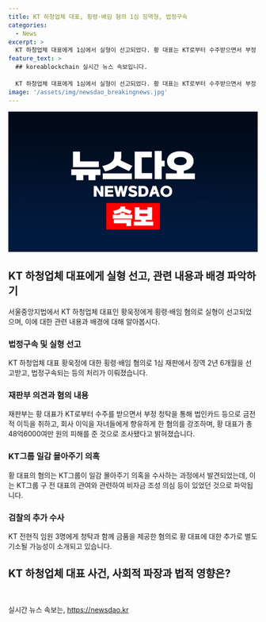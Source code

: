 ```yaml
---
title: KT 하청업체 대표, 횡령·배임 혐의 1심 징역형, 법정구속
categories:
  - News
excerpt: >
  KT 하청업체 대표에게 1심에서 실형이 선고되었다. 황 대표는 KT로부터 수주받으면서 부정 청탁을 하고 법인카드 등을 통해 금전적 이득을 얻었다. 또한 회사 이익을 위한 방법으로 회사를 운영하며 26억 원 이상의 피해를 끼쳤으며, 형량은 징역 2년 6개월이다. 또한 검찰은 KT그룹의 일감 몰아주기 의혹을 조사하던 과정에서 횡령·배임 혐의를 포착하여 재판에 넘겼다.
feature_text: >
  ## koreablockchain 실시간 뉴스 속보입니다.

  KT 하청업체 대표에게 1심에서 실형이 선고되었다. 황 대표는 KT로부터 수주받으면서 부정 청탁을 하고 법인카드 등을 통해 금전적 이득을 얻었다. 또한 회사 이익을 위한 방법으로 회사를 운영하며 26억 원 이상의 피해를 끼쳤으며, 형량은 징역 2년 6개월이다. 또한 검찰은 KT그룹의 일감 몰아주기 의혹을 조사하던 과정에서 횡령·배임 혐의를 포착하여 재판에 넘겼다.
image: '/assets/img/newsdao_breakingnews.jpg'
---
```


<p><img src="/assets/img/newsdao_breakingnews.jpg" alt="koreablockchain 속보" /></p>

<h2 data-ke-size="size26">KT 하청업체 대표에게 실형 선고, 관련 내용과 배경 파악하기</h2>

<p data-ke-size="size16">서울중앙지법에서 KT 하청업체 대표인 황욱정에게 횡령·배임 혐의로 실형이 선고되었으며, 이에 대한 관련 내용과 배경에 대해 알아봅시다.</p>

<h3>법정구속 및 실형 선고</h3>

<p data-ke-size="size16">KT 하청업체 대표 황욱정에 대한 횡령·배임 혐의로 1심 재판에서 징역 2년 6개월을 선고받고, 법정구속되는 등의 처리가 이뤄졌습니다.</p>

<h3>재판부 의견과 혐의 내용</h3>

<p data-ke-size="size16">재판부는 황 대표가 KT로부터 수주를 받으면서 부정 청탁을 통해 법인카드 등으로 금전적 이득을 취하고, 회사 이익을 자녀들에게 향유하게 한 혐의를 강조하며, 황 대표가 총 48억6000여만 원의 피해를 준 것으로 조사됐다고 밝혀졌습니다.</p>

<h3>KT그룹 일감 몰아주기 의혹</h3>

<p data-ke-size="size16">황 대표의 혐의는 KT그룹이 일감 몰아주기 의혹을 수사하는 과정에서 발견되었는데, 이는 KT그룹 구 전 대표의 관여와 관련하여 비자금 조성 의심 등이 있었던 것으로 파악됩니다.</p>

<h3>검찰의 추가 수사</h3>

<p data-ke-size="size16">KT 전현직 임원 3명에게 청탁과 함께 금품을 제공한 혐의로 황 대표에 대한 추가로 별도 기소될 가능성이 소개되고 있습니다.</p>

<h2 data-ke-size="size26">KT 하청업체 대표 사건, 사회적 파장과 법적 영향은?</h2>

<p data-ke-size="size16">&nbsp;</p>
실시간 뉴스 속보는, <a href="https://newsdao.kr" rel="dofollow">https://newsdao.kr</a>


